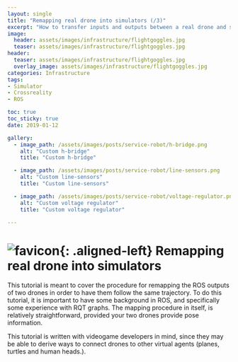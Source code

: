 ```yaml
---
layout: single
title: "Remapping real drone into simulators (/3)"
excerpt: "How to transfer inputs and outputs between a real drone and simulators."
image:
  header: assets/images/infrastructure/flightgoggles.jpg
  teaser: assets/images/infrastructure/flightgoggles.jpg
header:
  teaser: assets/images/infrastructure/flightgoggles.jpg
  overlay_image: assets/images/infrastructure/flightgoggles.jpg
categories: Infrastructure
tags:
- Simulator
- Crossreality
- ROS

toc: true
toc_sticky: true
date: 2019-01-12

gallery:
  - image_path: /assets/images/posts/service-robot/h-bridge.png
    alt: "Custom h-bridge"
    title: "Custom h-bridge"

  - image_path: /assets/images/posts/service-robot/line-sensors.png
    alt: "Custom line-sensors"
    title: "Custom line-sensors"

  - image_path: /assets/images/posts/service-robot/voltage-regulator.png
    alt: "Custom voltage regulator"
    title: "Custom voltage regulator"

---
```


# ![favicon](/assets/images/favicon.ico){: .aligned-left} Remapping real drone into simulators

This tutorial is meant to cover the procedure for remapping the ROS outputs of two drones in order to have them follow the same trajectory. To do this tutorial, it is important to have some background in ROS, and specifically some experience with RQT graphs. The mapping procedure in itself, is relatively straightforward, provided your two drones provide pose information.

This tutorial is written with videogame developers in mind, since they may be able to derive ways to connect drones to other virtual agents (planes, turtles and human heads.).
